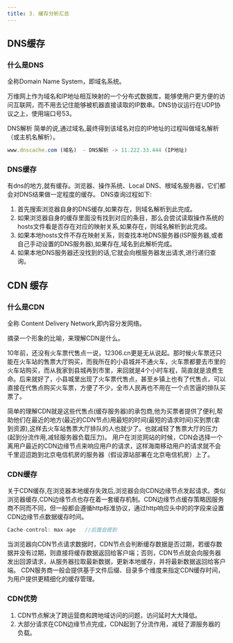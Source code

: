 ```yaml
---
title: 3. 缓存分析汇总
---
```

## DNS缓存
### 什么是DNS
全称Domain Name System，即域名系统。

万维网上作为域名和IP地址相互映射的一个分布式数据库，能够使用户更方便的访问互联网，而不用去记住能够被机器直接读取的IP数串。DNS协议运行在UDP协议之上，使用端口号53。

DNS解析
简单的说,通过域名,最终得到该域名对应的IP地址的过程叫做域名解析（或主机名解析）。
```js
www.dnscache.com (域名)  - DNS解析 -> 11.222.33.444 (IP地址)
```
### DNS缓存
有dns的地方,就有缓存。浏览器、操作系统、Local DNS、根域名服务器，它们都会对DNS结果做一定程度的缓存。
DNS查询过程如下:
1. 首先搜索浏览器自身的DNS缓存,如果存在，则域名解析到此完成。
2. 如果浏览器自身的缓存里面没有找到对应的条目，那么会尝试读取操作系统的hosts文件看是否存在对应的映射关系,如果存在，则域名解析到此完成。
3. 如果本地hosts文件不存在映射关系，则查找本地DNS服务器(ISP服务器,或者自己手动设置的DNS服务器),如果存在,域名到此解析完成。
4. 如果本地DNS服务器还没找到的话,它就会向根服务器发出请求,进行递归查询。

## CDN 缓存
### 什么是CDN
全称 Content Delivery Network,即内容分发网络。

摘录一个形象的比喻，来理解CDN是什么。

10年前，还没有火车票代售点一说，12306.cn更是无从说起。那时候火车票还只能在火车站的售票大厅购买，而我所在的小县城并不通火车，火车票都要去市里的火车站购买，而从我家到县城再到市里，来回就是4个小时车程，简直就是浪费生命。后来就好了，小县城里出现了火车票代售点，甚至乡镇上也有了代售点，可以直接在代售点购买火车票，方便了不少，全市人民再也不用在一个点苦逼的排队买票了。

简单的理解CDN就是这些代售点(缓存服务器)的承包商,他为买票者提供了便利,帮助他们在最近的地方(最近的CDN节点)用最短的时间(最短的请求时间)买到票(拿到资源),这样去火车站售票大厅排队的人也就少了。也就减轻了售票大厅的压力(起到分流作用,减轻服务器负载压力)。
用户在浏览网站的时候，CDN会选择一个离用户最近的CDN边缘节点来响应用户的请求，这样海南移动用户的请求就不会千里迢迢跑到北京电信机房的服务器（假设源站部署在北京电信机房）上了。

### CDN缓存
关于CDN缓存,在浏览器本地缓存失效后,浏览器会向CDN边缘节点发起请求。类似浏览器缓存,CDN边缘节点也存在着一套缓存机制。CDN边缘节点缓存策略因服务商不同而不同，但一般都会遵循http标准协议，通过http响应头中的的字段来设置CDN边缘节点数据缓存时间。
```js
Cache-control: max-age   //后面会提到
```
当浏览器向CDN节点请求数据时，CDN节点会判断缓存数据是否过期，若缓存数据并没有过期，则直接将缓存数据返回给客户端；否则，CDN节点就会向服务器发出回源请求，从服务器拉取最新数据，更新本地缓存，并将最新数据返回给客户端。 CDN服务商一般会提供基于文件后缀、目录多个维度来指定CDN缓存时间，为用户提供更精细化的缓存管理。

### CDN优势
1. CDN节点解决了跨运营商和跨地域访问的问题，访问延时大大降低。
2. 大部分请求在CDN边缘节点完成，CDN起到了分流作用，减轻了源服务器的负载。
